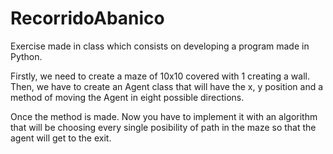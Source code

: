 # RecorridoAbanico

Exercise made in class which consists on developing a program made in Python.

Firstly, we need to create a maze of 10x10 covered with 1 creating a wall. Then, we have to create an Agent class that will have the x, y position and a method of moving the Agent in eight possible directions.

Once the method is made. Now you have to implement it with an algorithm that will be choosing every single posibility of path in the maze so that the agent will get to the exit.
